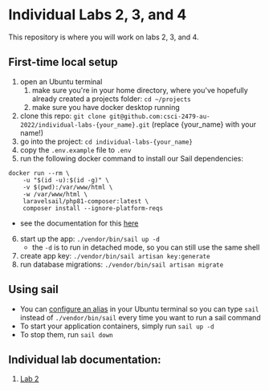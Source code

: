 # Individual Labs 2, 3, and 4

This repository is where you will work on labs 2, 3, and 4.

## First-time local setup
1. open an Ubuntu terminal
   1. make sure you're in your home directory, where you've hopefully already created a projects folder: `cd ~/projects`
   2. make sure you have docker desktop running
2. clone this repo: `git clone git@github.com:csci-2479-au-2022/individual-labs-{your_name}.git` (replace {your_name} with your name!)
3. go into the project: `cd individual-labs-{your_name}`
4. copy the `.env.example` file to `.env`
5. run the following docker command to install our Sail dependencies:
```
docker run --rm \
    -u "$(id -u):$(id -g)" \
    -v $(pwd):/var/www/html \
    -w /var/www/html \
    laravelsail/php81-composer:latest \
    composer install --ignore-platform-reqs
```
   - see the documentation for this [here](https://laravel.com/docs/9.x/sail#installing-composer-dependencies-for-existing-projects)
6. start up the app: `./vendor/bin/sail up -d`
   - the `-d` is to run in detached mode, so you can still use the same shell
7. create app key: `./vendor/bin/sail artisan key:generate`
8. run database migrations: `./vendor/bin/sail artisan migrate`

## Using sail
- You can [configure an alias](https://laravel.com/docs/9.x/sail#configuring-a-shell-alias) in your Ubuntu terminal so you can type `sail` instead of `./vendor/bin/sail` every time you want to run a sail command
- To start your application containers, simply run `sail up -d`
- To stop them, run `sail down`

## Individual lab documentation:
1. [Lab 2](./docs/individual-lab-2.md)
